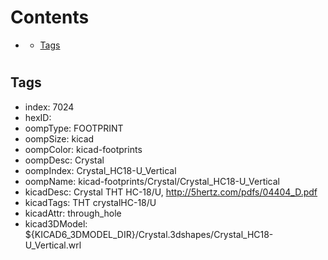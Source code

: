



Contents
========

* [](#)
	* [Tags](#tags)

# 

## Tags

- index: 7024
- hexID: 
- oompType: FOOTPRINT
- oompSize: kicad
- oompColor: kicad-footprints
- oompDesc: Crystal
- oompIndex: Crystal_HC18-U_Vertical
- oompName: kicad-footprints/Crystal/Crystal_HC18-U_Vertical
- kicadDesc: Crystal THT HC-18/U, http://5hertz.com/pdfs/04404_D.pdf
- kicadTags: THT crystalHC-18/U
- kicadAttr: through_hole
- kicad3DModel: ${KICAD6_3DMODEL_DIR}/Crystal.3dshapes/Crystal_HC18-U_Vertical.wrl
